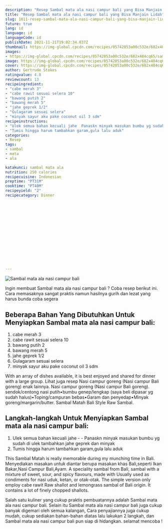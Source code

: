 ```yaml
---
description: "Resep Sambal mata ala nasi campur bali yang Bisa Manjain Lidah"
title: "Resep Sambal mata ala nasi campur bali yang Bisa Manjain Lidah"
slug: 1011-resep-sambal-mata-ala-nasi-campur-bali-yang-bisa-manjain-lidah
future: true
lang: id
language: id
languageCode: id
publishDate: 2021-11-21T19:02:34.037Z 
thumbnail: https://img-global.cpcdn.com/recipes/05742053a00c532e/682x484cq65/sambal-mata-ala-nasi-campur-bali-foto-resep-utama.png
images:
- https://img-global.cpcdn.com/recipes/05742053a00c532e/682x484cq65/sambal-mata-ala-nasi-campur-bali-foto-resep-utama.png
image: https://img-global.cpcdn.com/recipes/05742053a00c532e/682x484cq65/sambal-mata-ala-nasi-campur-bali-foto-resep-utama.png
cover: https://img-global.cpcdn.com/recipes/05742053a00c532e/682x484cq65/sambal-mata-ala-nasi-campur-bali-foto-resep-utama.png
author: Gertrude Stokes
ratingvalue: 4.8
reviewcount: 13
recipeingredient:
- "cabe merah 3"
- "cabe rawit sesuai selera 10"
- "bawang putih 2"
- "bawang merah 5"
- "jahe geprek 1/2"
- "Gulagaram sesuai selera"
- "minyak sayur aku pake coconut oil 3 sdm"
recipeinstructions:
- "Ulek semua bahan kecuali jahe  Panaskn minyak masukan bumbu yg sudah di ulek tambahkan jahe geprek dan minyak"
- "Tumis hingga harum tambahkan garam,gula lalu aduk"
categories:
- Resep
tags:
- sambal
- mata
- ala

katakunci: sambal mata ala 
nutrition: 250 calories
recipecuisine: Indonesian
preptime: "PT31M"
cooktime: "PT40M"
recipeyield: "2"
recipecategory: Dinner


     
    
    
    
    
    
    
    
    
    
    
      
    
---
```



![Sambal mata ala nasi campur bali](https://img-global.cpcdn.com/recipes/05742053a00c532e/682x484cq65/sambal-mata-ala-nasi-campur-bali-foto-resep-utama.png)

Ingin membuat Sambal mata ala nasi campur bali ? Coba resep berikut ini. Cara memasaknya sangat praktis namun hasilnya gurih dan lezat yang harus bunda coba segera

<!--inarticleads1-->

## Beberapa Bahan Yang Dibutuhkan Untuk Menyiapkan Sambal mata ala nasi campur bali:

1. cabe merah 3
1. cabe rawit sesuai selera 10
1. bawang putih 2
1. bawang merah 5
1. jahe geprek 1/2
1. Gulagaram sesuai selera
1. minyak sayur aku pake coconut oil 3 sdm

With an array of dishes available, it is best enjoyed and shared for dinner with a large group. Lihat juga resep Nasi campur goreng (Nasi campur Bali goreng) enak lainnya. Nasi campur goreng (Nasi campur Bali goreng). sendok/centong nasi putih•bumbu genep/lengkap (saya beli dipasar yg sudah halus)•Toping/campuran bebas•Garam dan penyedap•Minyak goreng/margarin/butter. Sambal Matah Bali Style Raw Sambal. 

<!--inarticleads2-->

## Langkah-langkah Untuk Menyiapkan Sambal mata ala nasi campur bali:

1. Ulek semua bahan kecuali jahe -  - Panaskn minyak masukan bumbu yg sudah di ulek tambahkan jahe geprek dan minyak
1. Tumis hingga harum tambahkan garam,gula lalu aduk


This Sambal Matah is really memorable during my munching time in Bali. Menyediakan masakan untuk diantar berupa masakan khas Bali,seperti Ikan Bakar,Nasi Campur Bali,Ayam. A speciality sambal from Bali, sambal with a mixture of sweet, sour, and spicy flavours, made with Usually used as condiments for nasi uduk, ketan, or otak-otak. The simple version only employ cabe rawit Raw shallot and lemongrass sambal of Bali origin. It contains a lot of finely chopped shallots. 

Salah satu kuliner yang cukup praktis pembuatannya adalah  Sambal mata ala nasi campur bali. Selain itu  Sambal mata ala nasi campur bali  juga cukup banyak digemari oleh semua kalangan, Cara penyajiannya juga cukup mudah, cukup sediakan bahan-bahan diatas lalu lakukan 2 langkah, dan  Sambal mata ala nasi campur bali  pun siap di hidangkan. selamat mencoba !
